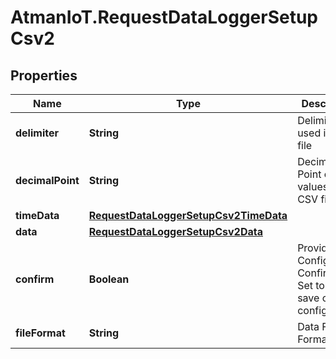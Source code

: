 # AtmanIoT.RequestDataLoggerSetupCsv2

## Properties

Name | Type | Description | Notes
------------ | ------------- | ------------- | -------------
**delimiter** | **String** | Delimiter used in CSV file | 
**decimalPoint** | **String** | Decimal Point of values in CSV file | 
**timeData** | [**RequestDataLoggerSetupCsv2TimeData**](RequestDataLoggerSetupCsv2TimeData.md) |  | 
**data** | [**RequestDataLoggerSetupCsv2Data**](RequestDataLoggerSetupCsv2Data.md) |  | 
**confirm** | **Boolean** | Provided Configuration Confirmation. Set to true to save current configuration | 
**fileFormat** | **String** | Data File Format | 


